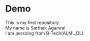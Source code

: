 # Demo
This is my first repository.
<br>
My name is Sarthak Agarwal
<br>
I am persoing from B-Tech(AI,ML,DL).
<br>
